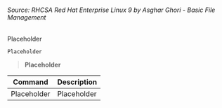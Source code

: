###### *Source:* RHCSA Red Hat Enterprise Linux 9 by Asghar Ghori - Basic File Management

Placeholder 

    Placeholder

> **Placeholder**

| Command | Description |
| --- | --- |
| Placeholder | Placeholder |
